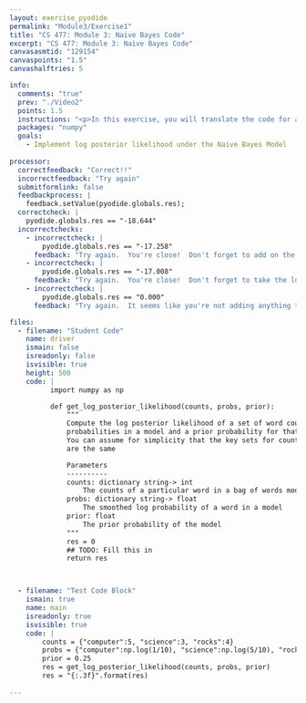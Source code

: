 ```yaml
---
layout: exercise_pyodide
permalink: "Module3/Exercise1"
title: "CS 477: Module 3: Naive Bayes Code"
excerpt: "CS 477: Module 3: Naive Bayes Code"
canvasasmtid: "129154"
canvaspoints: "1.5"
canvashalftries: 5

info:
  comments: "true"
  prev: "./Video2"
  points: 1.5
  instructions: "<p>In this exercise, you will translate the code for a log posterior likelihood into code.  Fill in the method below to do this.  Loop through all of the keys in the counts dictionary and lookup the probabilities of the corresponding word in probs.</p><p>If you're on the network, it should submit automatically for you if you get it correct.  If you're not on the network, simply send me a screenshot of your correct solution and I'll put it in manually.</p>"
  packages: "numpy"
  goals:
    - Implement log posterior likelihood under the Naive Bayes Model
    
processor:  
  correctfeedback: "Correct!!" 
  incorrectfeedback: "Try again"
  submitformlink: false
  feedbackprocess: | 
    feedback.setValue(pyodide.globals.res);
  correctcheck: |
    pyodide.globals.res == "-18.644"
  incorrectchecks:
    - incorrectcheck: |
        pyodide.globals.res == "-17.258"
      feedback: "Try again.  You're close!  Don't forget to add on the log of the prior!"
    - incorrectcheck: |
        pyodide.globals.res == "-17.008"
      feedback: "Try again.  You're close!  Don't forget to take the log of the prior!"
    - incorrectcheck: |
        pyodide.globals.res == "0.000"
      feedback: "Try again.  It seems like you're not adding anything to the probability.  Be sure to loop through all of the keys in counts and accumulate counts[key]*probs[key] over all keys"

files:
  - filename: "Student Code"
    name: driver
    ismain: false
    isreadonly: false
    isvisible: true
    height: 500
    code: | 
          import numpy as np

          def get_log_posterior_likelihood(counts, probs, prior):
              """
              Compute the log posterior likelihood of a set of word counts given
              probabilities in a model and a prior probability for that model.
              You can assume for simplicity that the key sets for counts and probs 
              are the same

              Parameters
              ----------
              counts: dictionary string-> int
                  The counts of a particular word in a bag of words model
              probs: dictionary string-> float
                  The smoothed log probability of a word in a model
              prior: float
                  The prior probability of the model
              """
              res = 0
              ## TODO: Fill this in
              return res



  - filename: "Test Code Block"
    ismain: true
    name: main
    isreadonly: true
    isvisible: true
    code: |
        counts = {"computer":5, "science":3, "rocks":4}
        probs = {"computer":np.log(1/10), "science":np.log(5/10), "rocks":np.log(4/10)}
        prior = 0.25
        res = get_log_posterior_likelihood(counts, probs, prior)
        res = "{:.3f}".format(res)
        
---
```

